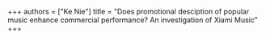 +++
authors = ["Ke Nie"]
title = "Does promotional desciption of popular music enhance commercial performance? An investigation of Xiami Music"
+++

